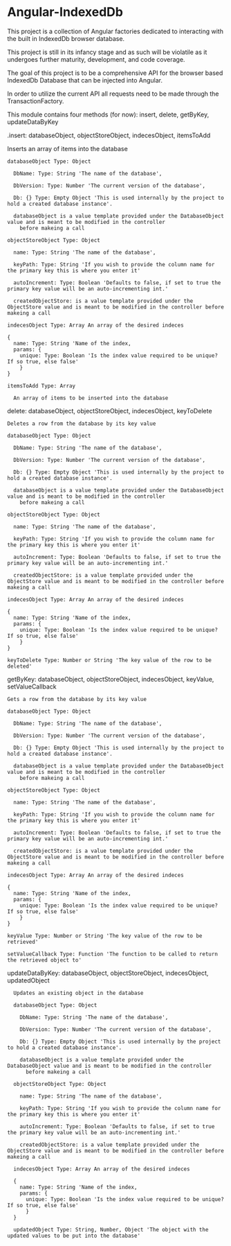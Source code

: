 # Angular-IndexedDb
This project is a collection of Angular factories dedicated to interacting with the built in IndexedDb browser database.

This project is still in its infancy stage and as such will be violatile as it undergoes further maturity, development, and code coverage.

The goal of this project is to be a comprehensive API for the browser based IndexedDb Database that can be injected into Angular.

In order to utilize the current API all requests need to be made through the TransactionFactory.

This module contains four methods (for now): insert, delete, getByKey, updateDataByKey

.insert: databaseObject, objectStoreObject, indecesObject, itemsToAdd

  Inserts an array of items into the database

    databaseObject Type: Object
    
      DbName: Type: String 'The name of the database',
      
      DbVersion: Type: Number 'The current version of the database',
      
      Db: {} Type: Empty Object 'This is used internally by the project to hold a created database instance'.
      
      databaseObject is a value template provided under the DatabaseObject value and is meant to be modified in the controller
        before makeing a call
    
    objectStoreObject Type: Object
    
      name: Type: String 'The name of the database',
      
      keyPath: Type: String 'If you wish to provide the column name for the primary key this is where you enter it'
      
      autoIncrement: Type: Boolean 'Defaults to false, if set to true the primary key value will be an auto-incrementing int.'
    
      createdObjectStore: is a value template provided under the ObjectStore value and is meant to be modified in the controller before makeing a call
      
    indecesObject Type: Array An array of the desired indeces
    
    {
      name: Type: String 'Name of the index,
      params: {
        unique: Type: Boolean 'Is the index value required to be unique? If so true, else false'
        }
    }
    
    itemsToAdd Type: Array
    
      An array of items to be inserted into the database
  
  delete: databaseObject, objectStoreObject, indecesObject, keyToDelete  
  
    Deletes a row from the database by its key value
  
    databaseObject Type: Object
    
      DbName: Type: String 'The name of the database',
      
      DbVersion: Type: Number 'The current version of the database',
      
      Db: {} Type: Empty Object 'This is used internally by the project to hold a created database instance'.
      
      databaseObject is a value template provided under the DatabaseObject value and is meant to be modified in the controller
        before makeing a call
    
    objectStoreObject Type: Object
    
      name: Type: String 'The name of the database',
      
      keyPath: Type: String 'If you wish to provide the column name for the primary key this is where you enter it'
      
      autoIncrement: Type: Boolean 'Defaults to false, if set to true the primary key value will be an auto-incrementing int.'
    
      createdObjectStore: is a value template provided under the ObjectStore value and is meant to be modified in the controller before makeing a call
      
    indecesObject Type: Array An array of the desired indeces
    
    {
      name: Type: String 'Name of the index,
      params: {
        unique: Type: Boolean 'Is the index value required to be unique? If so true, else false'
        }
    }
    
    keyToDelete Type: Number or String 'The key value of the row to be deleted'
    
  getByKey: databaseObject, objectStoreObject, indecesObject, keyValue, setValueCallback
  
    Gets a row from the database by its key value
  
    databaseObject Type: Object
    
      DbName: Type: String 'The name of the database',
      
      DbVersion: Type: Number 'The current version of the database',
      
      Db: {} Type: Empty Object 'This is used internally by the project to hold a created database instance'.
      
      databaseObject is a value template provided under the DatabaseObject value and is meant to be modified in the controller
        before makeing a call
    
    objectStoreObject Type: Object
    
      name: Type: String 'The name of the database',
      
      keyPath: Type: String 'If you wish to provide the column name for the primary key this is where you enter it'
      
      autoIncrement: Type: Boolean 'Defaults to false, if set to true the primary key value will be an auto-incrementing int.'
    
      createdObjectStore: is a value template provided under the ObjectStore value and is meant to be modified in the controller before makeing a call
      
    indecesObject Type: Array An array of the desired indeces
    
    {
      name: Type: String 'Name of the index,
      params: {
        unique: Type: Boolean 'Is the index value required to be unique? If so true, else false'
        }
    }
    
    keyValue Type: Number or String 'The key value of the row to be retrieved'
    
    setValueCallback Type: Function 'The function to be called to return the retrieved object to'
  
  updateDataByKey: databaseObject, objectStoreObject, indecesObject, updatedObject
    
      Updates an existing object in the database
  
      databaseObject Type: Object
      
        DbName: Type: String 'The name of the database',
        
        DbVersion: Type: Number 'The current version of the database',
        
        Db: {} Type: Empty Object 'This is used internally by the project to hold a created database instance'.
        
        databaseObject is a value template provided under the DatabaseObject value and is meant to be modified in the controller
          before makeing a call
      
      objectStoreObject Type: Object
      
        name: Type: String 'The name of the database',
        
        keyPath: Type: String 'If you wish to provide the column name for the primary key this is where you enter it'
        
        autoIncrement: Type: Boolean 'Defaults to false, if set to true the primary key value will be an auto-incrementing int.'
      
        createdObjectStore: is a value template provided under the ObjectStore value and is meant to be modified in the controller before makeing a call
        
      indecesObject Type: Array An array of the desired indeces
      
      {
        name: Type: String 'Name of the index,
        params: {
          unique: Type: Boolean 'Is the index value required to be unique? If so true, else false'
          }
      }
      
      updatedObject Type: String, Number, Object 'The object with the updated values to be put into the database'
    
    
